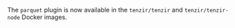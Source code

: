 The `parquet` plugin is now available in the `tenzir/tenzir` and
`tenzir/tenzir-node` Docker images.
